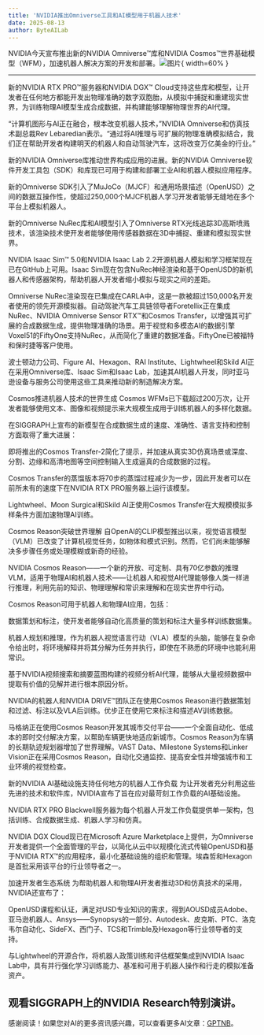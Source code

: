 ```yaml
---
title: 'NVIDIA推出Omniverse工具和AI模型用于机器人技术'
date: 2025-08-13
author: ByteAILab
---
```


NVIDIA今天宣布推出新的NVIDIA Omniverse™库和NVIDIA Cosmos™世界基础模型（WFM），加速机器人解决方案的开发和部署。![图片](https://ai-techpark.com/wp-content/uploads/NVIDIA-De.jpg){ width=60% }

---
新的NVIDIA RTX PRO™服务器和NVIDIA DGX™ Cloud支持这些库和模型，让开发者在任何地方都能开发出物理准确的数字双胞胎，从模拟中捕捉和重建现实世界，为训练物理AI模型生成合成数据，并构建能够理解物理世界的AI代理。

“计算机图形与AI正在融合，根本改变机器人技术，”NVIDIA Omniverse和仿真技术副总裁Rev Lebaredian表示。“通过将AI推理与可扩展的物理准确模拟结合，我们正在帮助开发者构建明天的机器人和自动驾驶汽车，这将改变万亿美金的行业。”

新的NVIDIA Omniverse库推动世界构成应用的进展。新的NVIDIA Omniverse软件开发工具包（SDK）和库现已可用于构建和部署工业AI和机器人模拟应用程序。

新的Omniverse SDK引入了MuJoCo（MJCF）和通用场景描述（OpenUSD）之间的数据互操作性，使超过250,000个MJCF机器人学习开发者能够无缝地在多个平台上模拟机器人。

新的Omniverse NuRec库和AI模型引入了Omniverse RTX光线追踪3D高斯喷溅技术，该渲染技术使开发者能够使用传感器数据在3D中捕捉、重建和模拟现实世界。

NVIDIA Isaac Sim™ 5.0和NVIDIA Isaac Lab 2.2开源机器人模拟和学习框架现在已在GitHub上可用。Isaac Sim现在包含NuRec神经渲染和基于OpenUSD的新机器人和传感器架构，帮助机器人开发者缩小模拟与现实之间的差距。

Omniverse NuRec渲染现在已集成在CARLA中，这是一款被超过150,000名开发者使用的领先开源模拟器。自动驾驶汽车工具链领导者Foretellix正在集成NuRec、NVIDIA Omniverse Sensor RTX™和Cosmos Transfer，以增强其可扩展的合成数据生成，提供物理准确的场景。用于视觉和多模态AI的数据引擎Voxel51的FiftyOne支持NuRec，从而简化了重建的数据准备。FiftyOne已被福特和保时捷等客户使用。

波士顿动力公司、Figure AI、Hexagon、RAI Institute、Lightwheel和Skild AI正在采用Omniverse库、Isaac Sim和Isaac Lab，加速其AI机器人开发，同时亚马逊设备与服务公司使用这些工具来推动新的制造解决方案。

Cosmos推进机器人技术的世界生成
Cosmos WFMs已下载超过200万次，让开发者能够使用文本、图像和视频提示来大规模生成用于训练机器人的多样化数据。

在SIGGRAPH上宣布的新模型在合成数据生成的速度、准确性、语言支持和控制方面取得了重大进展：

即将推出的Cosmos Transfer-2简化了提示，并加速从真实3D仿真场景或深度、分割、边缘和高清地图等空间控制输入生成逼真的合成数据的过程。

Cosmos Transfer的蒸馏版本将70步的蒸馏过程减少为一步，因此开发者可以在前所未有的速度下在NVIDIA RTX PRO服务器上运行该模型。

Lightwheel、Moon Surgical和Skild AI正使用Cosmos Transfer在大规模模拟多样条件方面加速物理AI训练。

Cosmos Reason突破世界理解
自OpenAI的CLIP模型推出以来，视觉语言模型（VLM）已改变了计算机视觉任务，如物体和模式识别。然而，它们尚未能够解决多步骤任务或处理模糊或新奇的经验。

NVIDIA Cosmos Reason——一个新的开放、可定制、具有70亿参数的推理VLM，适用于物理AI和机器人技术——让机器人和视觉AI代理能够像人类一样进行推理，利用先前的知识、物理理解和常识来理解和在现实世界中行动。

Cosmos Reason可用于机器人和物理AI应用，包括：

数据策划和标注，使开发者能够自动化高质量的策划和标注大量多样训练数据集。

机器人规划和推理，作为机器人视觉语言行动（VLA）模型的头脑，能够在复杂命令给出时，将环境解释并将其分解为任务并执行，即使在不熟悉的环境中也能利用常识。

基于NVIDIA视频搜索和摘要蓝图构建的视频分析AI代理，能够从大量视频数据中提取有价值的见解并进行根本原因分析。

NVIDIA的机器人和NVIDIA DRIVE™团队正在使用Cosmos Reason进行数据策划和过滤、标注以及VLA后训练。优步正在使用它来标注和描述AV训练数据。

马格纳正在使用Cosmos Reason开发其城市交付平台——一个全面自动化、低成本的即时交付解决方案，以帮助车辆更快地适应新城市。Cosmos Reason为车辆的长期轨迹规划器增加了世界理解。VAST Data、Milestone Systems和Linker Vision正在采用Cosmos Reason，自动化交通监控、提高安全性并增强城市和工业环境的视觉检查。

新的NVIDIA AI基础设施支持任何地方的机器人工作负载
为让开发者充分利用这些先进的技术和软件库，NVIDIA宣布了旨在应对最苛刻工作负载的AI基础设施。

NVIDIA RTX PRO Blackwell服务器为每个机器人开发工作负载提供单一架构，包括训练、合成数据生成、机器人学习和仿真。

NVIDIA DGX Cloud现已在Microsoft Azure Marketplace上提供，为Omniverse开发者提供一个全面管理的平台，以简化从云中以规模化流式传输OpenUSD和基于NVIDIA RTX™的应用程序，最小化基础设施的组织和管理。埃森哲和Hexagon是首批采用该平台的行业领导者之一。

加速开发者生态系统
为帮助机器人和物理AI开发者推动3D和仿真技术的采用，NVIDIA还宣布了：

OpenUSD课程和认证，满足对USD专业知识的需求，得到AOUSD成员Adobe、亚马逊机器人、Ansys——Synopsys的一部分、Autodesk、皮克斯、PTC、洛克韦尔自动化、SideFX、西门子、TCS和Trimble及Hexagon等行业领导者的支持。

与Lightwheel的开源合作，将机器人政策训练和评估框架集成到NVIDIA Isaac Lab中，具有并行强化学习训练能力、基准和可用于机器人操作和行走的模拟准备资产。

观看SIGGRAPH上的NVIDIA Research特别演讲。
---
感谢阅读！如果您对AI的更多资讯感兴趣，可以查看更多AI文章：[GPTNB](https://gptnb.com)。